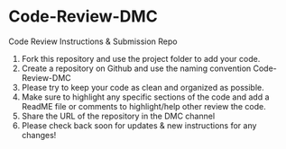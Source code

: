 # Code-Review-DMC
Code Review Instructions &amp; Submission Repo



1. Fork this repository and use the project folder to add your code. 
2. Create a repository on Github and use the naming convention Code-Review-DMC
3. Please try to keep your code as clean and organized as possible.
4. Make sure to highlight any specific sections of the code and add a ReadME file or comments to highlight/help other review the code.
5. Share the URL of the repository in the DMC channel 
6. Please check back soon for updates & new instructions for any changes! 




